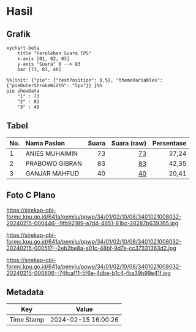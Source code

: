 # Hasil

## Grafik

```mermaid
xychart-beta
    title "Perolehan Suara TPS"
    x-axis [01, 02, 03]
    y-axis "Suara" 0 --> 83
    bar [73, 83, 40]
```

```mermaid
%%{init: {"pie": {"textPosition": 0.5}, "themeVariables": {"pieOuterStrokeWidth": "5px"}} }%%
pie showData
    "1" : 73
    "2" : 83
    "3" : 40
```

## Tabel

| No. | Nama Paslon    | Suara | Suara (raw) | Persentase |
|:--- |:-------------- | -----:| -----------:| ----------:|
| 1   | ANIES MUHAIMIN | 73    | [73][p-1]   | 37,24      |
| 2   | PRABOWO GIBRAN | 83    | [83][p-2]   | 42,35      |
| 3   | GANJAR MAHFUD  | 40    | [40][p-3]   | 20,41      |


[p-1]: https://github.com/gigit-pemilu/pemilu-2024-34-di-yogyakarta/blob/main/pilpres/hitung-suara/sub/34-di-yogyakarta/sub/01-kulon-progo/sub/02-wates/sub/1008-wates/sub/032-tps/sub/paslon-1.txt
[p-2]: https://github.com/gigit-pemilu/pemilu-2024-34-di-yogyakarta/blob/main/pilpres/hitung-suara/sub/34-di-yogyakarta/sub/01-kulon-progo/sub/02-wates/sub/1008-wates/sub/032-tps/sub/paslon-2.txt
[p-3]: https://github.com/gigit-pemilu/pemilu-2024-34-di-yogyakarta/blob/main/pilpres/hitung-suara/sub/34-di-yogyakarta/sub/01-kulon-progo/sub/02-wates/sub/1008-wates/sub/032-tps/sub/paslon-3.txt

## Foto C Plano

https://sirekap-obj-formc.kpu.go.id/641a/pemilu/ppwp/34/01/02/10/08/3401021008032-20240215-000446--9fb92189-a7d4-4651-81bc-28287b639365.jpg

https://sirekap-obj-formc.kpu.go.id/641a/pemilu/ppwp/34/01/02/10/08/3401021008032-20240215-000517--2eb2be8a-a01c-48bf-9d7e-cc37331363d2.jpg

https://sirekap-obj-formc.kpu.go.id/641a/pemilu/ppwp/34/01/02/10/08/3401021008032-20240215-000606--74fcaf11-5f6e-4dbe-b1c4-fba39b99e41f.jpg


## Metadata

| Key        | Value               |
| ---------- | ------------------- |
| Time Stamp | 2024-02-15 16:00:26 |



